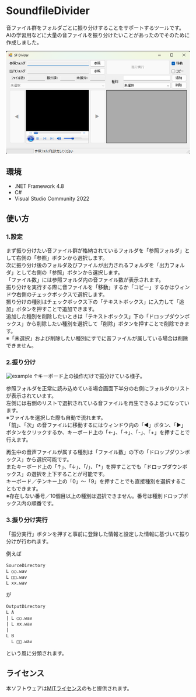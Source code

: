 # SoundfileDivider
音ファイル群をフォルダごとに振り分けすることをサポートするツールです。  
AIの学習用などに大量の音ファイルを振り分けたいことがあったのでそのために作成しました。  

![thumb](https://github.com/minfaox3/SoundFileDivider/blob/master/thumb.png?raw=true)

## 環境
* .NET Framework 4.8
* C#
* Visual Studio Community 2022

## 使い方

### 1.設定
まず振り分けたい音ファイル群が格納されているフォルダを「参照フォルダ」として右側の「参照」ボタンから選択します。  
次に振り分け後のフォルダ及びファイルが出力されるフォルダを「出力フォルダ」として右側の「参照」ボタンから選択します。  
「ファイル数」には参照フォルダ内の音ファイル数が表示されます。  
振り分けを実行する際に音ファイルを「移動」するか「コピー」するかはウィンドウ右側のチェックボックスで選択します。  
振り分けの種別はチェックボックス下の「テキストボックス」に入力して「追加」ボタンを押すことで追加できます。  
追加した種別を削除したいときは「テキストボックス」下の「ドロップダウンボックス」から削除したい種別を選択して「削除」ボタンを押すことで削除できます。  
※「未選択」および削除したい種別にすでに音ファイルが属している場合は削除できません。  

### 2.振り分け
![example](https://minfaox3.net/assets/media/images/projects/sfd.gif)
↑キーボード上の操作だけで振分けている様子。  
  
参照フォルダを正常に読み込めている場合画面下半分の右側にフォルダのリストが表示されています。  
左側には右側のリストで選択されている音ファイルを再生できるようになっています。  
※ファイルを選択した際も自動で流れます。  
「前」、「次」の音ファイルに移動するにはウィンドウ内の「◀」ボタン、「▶」ボタンをクリックするか、キーボード上の「←」、「→」、「-」、「+」を押すことで行えます。  
  
再生中の音声ファイルが属する種別は「ファイル数」の下の「ドロップダウンボックス」から選択可能です。  
またキーボード上の「↑」、「↓」、「/」、「*」を押すことでも「ドロップダウンボックス」の選択を上下することが可能です。  
キーボード／テンキー上の「0」～「9」を押すことでも直接種別を選択することもできます。  
※存在しない番号／10個目以上の種別は選択できません。番号は種別ドロップボックス内の順番です。  

### 3.振り分け実行
「振分実行」ボタンを押すと事前に登録した情報と設定した情報に基づいて振り分けが行われます。  
  
例えば
```
SourceDirectory
L ○○.wav
L □□.wav
L xx.wav
```
が
```
OutputDirectory
L A
| L ○○.wav
| L xx.wav
|
L B
  L □□.wav
```
という風に分類されます。

## ライセンス
本ソフトウェアは[MITライセンス](https://github.com/minfaox3/SoundFileDivider/blob/main/LICENSE)のもと提供されます。